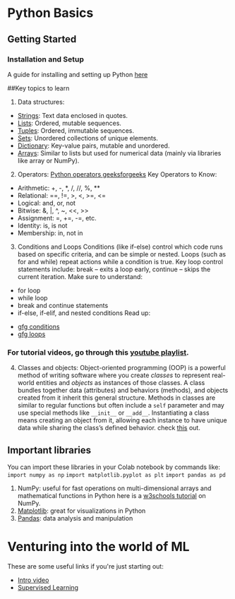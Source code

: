 # Python Basics
## Getting Started
### Installation and Setup
A guide for installing and setting up Python [here](https://wiki.python.org/moin/BeginnersGuide/Download)

##Key topics to learn
1. Data structures:
  * [Strings](https://www.geeksforgeeks.org/python-strings/?ref=lbp): Text data enclosed in quotes.
  * [Lists](https://www.geeksforgeeks.org/python-list/?ref=lbp): Ordered, mutable sequences.
  * [Tuples](https://www.geeksforgeeks.org/python-tuples/?ref=lbp): Ordered, immutable sequences.
  * [Sets](https://www.geeksforgeeks.org/python-sets/?ref=lbp): Unordered collections of unique elements.
  * [Dictionary](https://www.geeksforgeeks.org/python-dictionary/?ref=lbp): Key-value pairs, mutable and unordered.
  * [Arrays](https://www.geeksforgeeks.org/python-arrays/?ref=lbp): Similar to lists but used for numerical data (mainly via libraries like array or NumPy).
2. Operators: [Python operators geeksforgeeks](https://www.geeksforgeeks.org/python-operators/?ref=lbp)
Key Operators to Know:
  * Arithmetic: +, -, *, /, //, %, **
  * Relational: ==, !=, >, <, >=, <= 
  * Logical: and, or, not  
  * Bitwise: &, |, ^, ~, <<, >> 
  * Assignment: =, +=, -=, etc.
  * Identity: is, is not
  * Membership: in, not in
3. Conditions and Loops
Conditions (like if-else) control which code runs based on specific criteria, and can be simple or nested. Loops (such as for and while) repeat actions while a condition is true. Key loop control statements include:
break – exits a loop early,
continue – skips the current iteration.
Make sure to understand:
* for loop
* while loop
* break and continue statements
* if-else, if-elif, and nested conditions
Read up:
- [gfg conditions](https://www.w3schools.com/python/python_conditions.asp)
- [gfg loops](https://www.geeksforgeeks.org/loops-in-python/)
### For tutorial videos, go through this [youtube playlist](https://www.youtube.com/playlist?list=PLzMcBGfZo4-mFu00qxl0a67RhjjZj3jXm).
4. Classes and objects:
Object-oriented programming (OOP) is a powerful method of writing software where you create *classes* to represent real-world entities and *objects* as instances of those classes. A class bundles together data (attributes) and behaviors (methods), and objects created from it inherit this general structure. Methods in classes are similar to regular functions but often include a `self` parameter and may use special methods like `__init__` or `__add__`. Instantiating a class means creating an object from it, allowing each instance to have unique data while sharing the class’s defined behavior.
check [this](https://www.youtube.com/watch?v=jQiUOV15IRI&list=PLzMcBGfZo4-l1MqB1zoYfqzlj_HH-ZzXt) out.

## Important libraries
You can import these libraries in your Colab notebook by commands like:
 `import numpy as np`
 `import matplotlib.pyplot as plt`
 `import pandas as pd`
1. NumPy: useful for fast operations on multi-dimensional arrays and mathematical functions in Python
here is a [w3schools tutorial](https://www.w3schools.com/python/numpy/default.asp) on NumPy.
2. [Matplotlib](https://www.w3schools.com/python/matplotlib_intro.asp): great for visualizations in Python  
3. [Pandas](https://www.w3schools.com/python/pandas/default.asp): data analysis and manipulation

# Venturing into the world of ML
These are some useful links if you're just starting out:
* [Intro video](https://www.youtube.com/watch?v=-DEL6SVRPw0)
* [Supervised Learning](https://www.edureka.co/blog/supervised-learning/)
